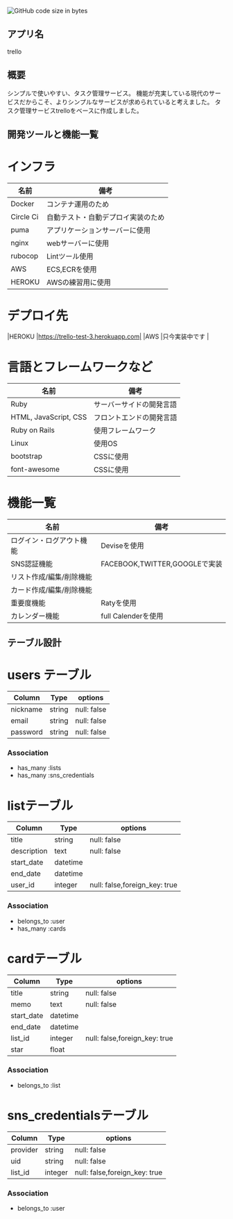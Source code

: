 ![GitHub code size in bytes](https://img.shields.io/github/languages/code-size/taikyunn/trello)

## アプリ名
trello

## 概要
シンプルで使いやすい、タスク管理サービス。
機能が充実している現代のサービスだからこそ、よりシンプルなサービスが求められていると考えました。
タスク管理サービスtrelloをベースに作成しました。

## 開発ツールと機能一覧

# インフラ
|名前       |備考                                         |
|-----------|---------------------------------------------|
|Docker     |コンテナ運用のため                           |
|Circle Ci  |自動テスト・自動デプロイ実装のため           |
|puma       |アプリケーションサーバーに使用               |
|nginx      |webサーバーに使用                            |
|rubocop    |Lintツール使用                               |
|AWS        |ECS,ECRを使用                                |
|HEROKU     |AWSの練習用に使用                            |

# デプロイ先
|HEROKU |https://trello-test-3.herokuapp.com|
|AWS    |只今実装中です                      |

# 言語とフレームワークなど

|名前                   |備考                             |
|-----------------------|---------------------------------|
|Ruby                   |サーバーサイドの開発言語         |
|HTML, JavaScript, CSS  |フロントエンドの開発言語         |
|Ruby on Rails          |使用フレームワーク               |
|Linux                  |使用OS                           |
|bootstrap              |CSSに使用                        |
|font-awesome           |CSSに使用                        |

# 機能一覧
|名前                     |備考                           |
|-------------------------|-------------------------------|
|ログイン・ログアウト機能 |Deviseを使用                   |
|SNS認証機能              |FACEBOOK,TWITTER,GOOGLEで実装  |
|リスト作成/編集/削除機能 |                               |
|カード作成/編集/削除機能 |                               |
|重要度機能               |Ratyを使用                     |
|カレンダー機能           |full Calenderを使用            |


## テーブル設計

# users テーブル

|Column               |Type        |options               |
|---------------------|------------|----------------------|
|nickname             |string      |null: false           |
|email                |string      |null: false           |
|password             |string      |null: false           |

### Association

- has_many :lists
- has_many :sns_credentials

# listテーブル

|Column       |Type     |options                         |
|-------------|---------|--------------------------------|
|title        |string   |null: false                     |
|description  |text     |null: false                     |
|start_date   |datetime |                                |
|end_date     |datetime |                                |
|user_id      |integer  |null: false,foreign_key: true   |

### Association

- belongs_to :user
- has_many :cards

# cardテーブル

|Column     |Type     |options                           |
|-----------|---------|----------------------------------|
|title      |string   |null: false                       |
|memo       |text     |null: false                       |
|start_date |datetime |                                  |
|end_date   |datetime |                                  |
|list_id    |integer  |null: false,foreign_key: true     |
|star       |float    |                                  |

### Association
 - belongs_to :list

# sns_credentialsテーブル

|Column   |Type     |options                             |
|---------|---------|------------------------------------|
|provider |string   |null: false                         |
|uid      |string   |null: false                         |
|list_id  |integer  |null: false,foreign_key: true       |

### Association
- belongs_to :user